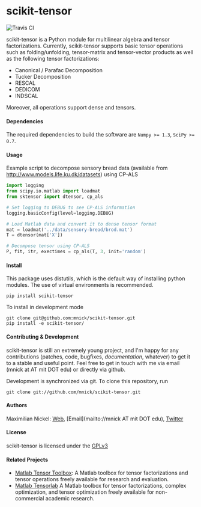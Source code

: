 # scikit-tensor
![Travis CI](https://travis-ci.org/mnick/scikit-tensor.svg?branch=master)

scikit-tensor is a Python module for multilinear algebra and tensor 
factorizations. Currently, scikit-tensor supports basic tensor operations 
such as folding/unfolding, tensor-matrix and tensor-vector products as 
well as the following tensor factorizations:

* Canonical / Parafac Decomposition
* Tucker Decomposition
* RESCAL
* DEDICOM 
* INDSCAL 

Moreover, all operations support dense and tensors.

#### Dependencies
The required dependencies to build the software are `Numpy >= 1.3`, `SciPy >= 0.7`.

#### Usage
Example script to decompose sensory bread data (available from http://www.models.life.ku.dk/datasets) using CP-ALS

```python
import logging
from scipy.io.matlab import loadmat
from sktensor import dtensor, cp_als

# Set logging to DEBUG to see CP-ALS information
logging.basicConfig(level=logging.DEBUG)

# Load Matlab data and convert it to dense tensor format
mat = loadmat('../data/sensory-bread/brod.mat')
T = dtensor(mat['X'])

# Decompose tensor using CP-ALS
P, fit, itr, exectimes = cp_als(T, 3, init='random')
```

#### Install
This package uses distutils, which is the default way of installing python modules. The use of virtual environments is recommended.

    pip install scikit-tensor

To install in development mode

    git clone git@github.com:mnick/scikit-tensor.git
    pip install -e scikit-tensor/

#### Contributing & Development
scikit-tensor is still an extremely young project, and I'm happy for any contributions (patches, code, bugfixes, *documentation*, whatever) to get it to a stable and useful point. Feel free to get in touch with me via email (mnick at AT mit DOT edu) or directly via github.

Development is synchronized via git. To clone this repository, run

    git clone git://github.com/mnick/scikit-tensor.git

#### Authors
Maximilian Nickel: [Web](http://web.mit.edu/~mnick/www), [Email](mailto://mnick AT mit DOT edu), [Twitter](http://twitter.com/mnick)

#### License
scikit-tensor is licensed under the [GPLv3](http://www.gnu.org/licenses/gpl-3.0.txt)

#### Related Projects
* [Matlab Tensor Toolbox](http://www.sandia.gov/~tgkolda/TensorToolbox/index-2.5.html): 
  A Matlab toolbox for tensor factorizations and tensor operations freely available for research and evaluation.
* [Matlab Tensorlab](http://www.tensorlab.net/)
  A Matlab toolbox for tensor factorizations, complex optimization, and tensor optimization freely available for
  non-commercial academic research.

